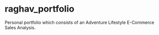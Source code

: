 # raghav_portfolio
Personal portfolio which consists of an Adventure Lifestyle E-Commerce Sales Analysis.

